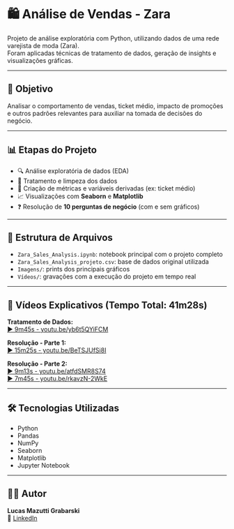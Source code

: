 # 🛍️ Análise de Vendas - Zara

Projeto de análise exploratória com Python, utilizando dados de uma rede varejista de moda (Zara).  
Foram aplicadas técnicas de tratamento de dados, geração de insights e visualizações gráficas.

---

## 📌 Objetivo
Analisar o comportamento de vendas, ticket médio, impacto de promoções e outros padrões relevantes para auxiliar na tomada de decisões do negócio.

---

## 📊 Etapas do Projeto

- 🔍 Análise exploratória de dados (EDA)
- 🧹 Tratamento e limpeza dos dados
- 🧮 Criação de métricas e variáveis derivadas (ex: ticket médio)
- 📈 Visualizações com **Seaborn** e **Matplotlib**
- ❓ Resolução de **10 perguntas de negócio** (com e sem gráficos)

---

## 📁 Estrutura de Arquivos

- `Zara_Sales_Analysis.ipynb`: notebook principal com o projeto completo
- `Zara_Sales_Analysis_projeto.csv`: base de dados original utilizada
- `Imagens/`: prints dos principais gráficos
- `Vídeos/`: gravações com a execução do projeto em tempo real

---

## 🎥 Vídeos Explicativos (Tempo Total: 41m28s)

**Tratamento de Dados:**  
[▶️ 9m45s - youtu.be/yb6t5QYiFCM](https://youtu.be/yb6t5QYiFCM)

**Resolução - Parte 1:**  
[▶️ 15m25s - youtu.be/BeTSJUfSi8I](https://youtu.be/BeTSJUfSi8I)

**Resolução - Parte 2:**  
[▶️ 9m13s - youtu.be/atfdSMR8S74](https://youtu.be/atfdSMR8S74)  
[▶️ 7m45s - youtu.be/rkavzN-2WkE](https://youtu.be/rkavzN-2WkE)

---

## 🛠️ Tecnologias Utilizadas

- Python
- Pandas
- NumPy
- Seaborn
- Matplotlib
- Jupyter Notebook

---

## 👨‍💻 Autor

**Lucas Mazutti Grabarski**  
🔗 [LinkedIn](https://www.linkedin.com/in/lucas-mazutti-3472521b8/)
